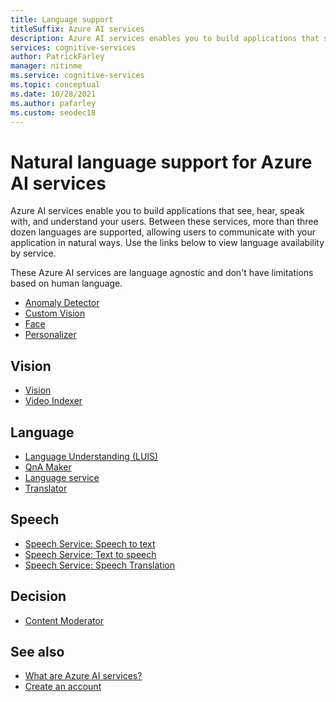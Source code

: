 ```yaml
---
title: Language support
titleSuffix: Azure AI services
description: Azure AI services enables you to build applications that see, hear, speak with, and understand your users. Between these services, more than three dozen languages are supported, allowing users to communicate with your application in natural ways.
services: cognitive-services
author: PatrickFarley
manager: nitinme
ms.service: cognitive-services
ms.topic: conceptual
ms.date: 10/28/2021
ms.author: pafarley
ms.custom: seodec18
---
```


# Natural language support for Azure AI services

Azure AI services enable you to build applications that see, hear, speak with, and understand your users. Between these services, more than three dozen languages are supported, allowing users to communicate with your application in natural ways. Use the links below to view language availability by service.

These Azure AI services are language agnostic and don't have limitations based on human language.

* [Anomaly Detector](./anomaly-detector/index.yml)
* [Custom Vision](./custom-vision-service/index.yml)
* [Face](./computer-vision/overview-identity.md)
* [Personalizer](./personalizer/index.yml)

## Vision

* [Vision](./computer-vision/language-support.md)
* [Video Indexer](../azure-video-indexer/language-identification-model.md#guidelines-and-limitations)

## Language

* [Language Understanding (LUIS)](./luis/luis-language-support.md)
* [QnA Maker](./qnamaker/overview/language-support.md)
* [Language service](./language-service/language-detection/overview.md)
* [Translator](./translator/language-support.md)

## Speech

* [Speech Service: Speech to text](./speech-service/language-support.md?tabs=stt)
* [Speech Service: Text to speech](./speech-service/language-support.md?tabs=tts)
* [Speech Service: Speech Translation](./speech-service/language-support.md?tabs=speech-translation)

## Decision

* [Content Moderator](./content-moderator/language-support.md)

## See also

* [What are Azure AI services?](./what-are-ai-services.md)
* [Create an account](cognitive-services-apis-create-account.md)
